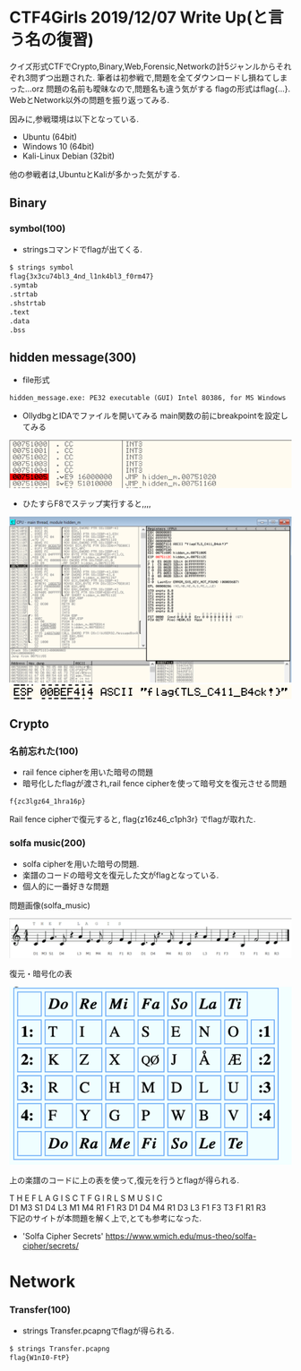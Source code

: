 # CTF4Girls 2019/12/07 Write Up(と言う名の復習)

クイズ形式CTFでCrypto,Binary,Web,Forensic,Networkの計5ジャンルからそれぞれ3問ずつ出題された.
筆者は初参戦で,問題を全てダウンロードし損ねてしまった...orz
問題の名前も曖昧なので,問題名も違う気がする
flagの形式はflag{...}.
WebとNetwork以外の問題を振り返ってみる.

因みに,参戦環境は以下となっている.

- Ubuntu (64bit)
- Windows 10 (64bit)
- Kali-Linux Debian (32bit)

他の参戦者は,UbuntuとKaliが多かった気がする.

## Binary
### symbol(100)

- stringsコマンドでflagが出てくる.

```
$ strings symbol
flag{3x3cu74bl3_4nd_l1nk4bl3_f0rm47}
.symtab
.strtab
.shstrtab
.text
.data
.bss
```
## hidden message(300)
- file形式
```
hidden_message.exe: PE32 executable (GUI) Intel 80386, for MS Windows
```

- OllydbgとIDAでファイルを開いてみる
main関数の前にbreakpointを設定してみる
<img src="スクリーンショット 2019-12-17 17.08.58.png" alt="set_breakpoint">

- ひたすらF8でステップ実行すると,,,,

<img src="スクリーンショット 2019-12-17 16.59.39.png" alt="get_flag">
<img src="スクリーンショット 2019-12-17 16.59.51.png" alt="This_is_flag">

## Crypto

### 名前忘れた(100)

- rail fence cipherを用いた暗号の問題
- 暗号化したflagが渡され,rail fence cipherを使って暗号文を復元させる問題
```
f{zc3lgz64_1hra16p}
```
Rail fence cipherで復元すると,
flag{z16z46_c1ph3r}
でflagが取れた.

### solfa music(200) 

- solfa cipherを用いた暗号の問題.
- 楽譜のコードの暗号文を復元した文がflagとなっている.
- 個人的に一番好きな問題

問題画像(solfa_music)

<img src="solfa.png" alt="solfa_music">

復元・暗号化の表

<img src="hoge.png" alt="encrypto_decrypto">

上の楽譜のコードに上の表を使って,復元を行うとflagが得られる.

T  H    E    F   L    A   G    I    S   C   T   F   G    I    R   L   S   M   U  S  I    C </br>
D1 M3 S1 D4 L3 M1 M4 R1 F1 R3 D1 D4 M4 R1 D3 L3 F1 F3 T3 F1 R1 R3 </br >
下記のサイトが本問題を解く上で,とても参考になった.

- 'Solfa Cipher Secrets'
https://www.wmich.edu/mus-theo/solfa-cipher/secrets/

# Network

### Transfer(100)

- strings Transfer.pcapngでflagが得られる.

```
$ strings Transfer.pcapng
flag{W1nI0-FtP}
```

### 

